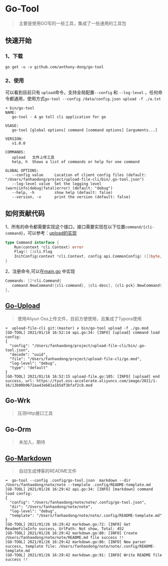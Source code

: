 # Go-Tool

> ​	主要是使用GO写的一些工具，集成了一些通用的工具包

## 快速开始

### 1、下载

```shell
go get -u -v github.com/anthony-dong/go-tool
```

### 2、使用

可以看到目前只有 `upload`命令，支持全局配置`--config` 和 `--log-level`  ，任何命令都通用，使用方式`go-tool --config /data/config.json upload -f ./a.txt`

```shell
➜ bin/go-tool 
NAME:
   go-tool - A go toll cli application for go

USAGE:
   go-tool [global options] command [command options] [arguments...]

VERSION:
   v1.0.0

COMMANDS:
   upload   文件上传工具
   help, h  Shows a list of commands or help for one command

GLOBAL OPTIONS:
   --config value     Location of client config files (default: "/Users/fanhaodong/project/upload-file-cli/bin/.go-tool.json")
   --log-level value  Set the logging level (warn|info|debug|fatal|error) (default: "debug")
   --help, -h         show help (default: false)
   --version, -v      print the version (default: false)
```

## 如何贡献代码
1、所有的命令都需要实现这个接口，接口需要实现在以下位置`command/{cli-command}`，可以参考：[upload的实现](./command/upload/cli.go)
```go
type Command interface {
	Run(context *cli.Context) error
	Flag() []cli.Flag
	InitConfig(context *cli.Context, config api.CommonConfig) ([]byte, error)
}
```
2、注册命令,可以在[main.go](./main.go) 中实现
```go
Commands: []*cli.Command{
   command.NewCommand({cli-command}, {cli-desc}, {cli-pck}.NewCommand()),
},
```


## [Go-Upload](./command/upload)

>   使用Aliyun Oss上传文件，目前方便使用，且集成了Typora使用

```shell
➜  upload-file-cli git:(master) ✗ bin/go-tool upload -f ./go.mod
[GO-TOOL] 2021/01/16 16:52:14 api.go:34: [INFO] [upload] command load config:
{
  "config": "/Users/fanhaodong/project/upload-file-cli/bin/.go-tool.json",
  "decode": "uuid",
  "file": "/Users/fanhaodong/project/upload-file-cli/go.mod",
  "log-level": "debug",
  "type": "default"
}
[GO-TOOL] 2021/01/16 16:52:15 upload-file.go:105: [INFO] [upload] end success, url: https://tyut.oss-accelerate.aliyuncs.com/image/2021/1-16/13b00b9672aa43e681a1b5df3bfaf2c8.mod
```
## Go-Wrk

>  压测Http接口工具

## Go-Orm

> ​	未加入，期待

## [Go-Markdown](./command/markdown)

> ​	自动生成博客的README文件

```shell
➜  go-tool --config .config/go-tool.json  markdown --dir /Users/fanhaodong/note/note --template .config/README-template.md
[GO-TOOL] 2021/01/26 16:29:42 api.go:34: [INFO] [markdown] command load config:
{
  "config": "/Users/fanhaodong/note/note/.config/go-tool.json",
  "dir": "/Users/fanhaodong/note/note",
  "log-level": "debug",
  "template": "/Users/fanhaodong/note/note/.config/README-template.md"
}
[GO-TOOL] 2021/01/26 16:29:42 markdown.go:72: [INFO] Get ReadmeFileInfo success, UrlPath: Not show, Total: 452
[GO-TOOL] 2021/01/26 16:29:42 markdown.go:80: [INFO] Create /Users/fanhaodong/note/note/README.md file success !!
[GO-TOOL] 2021/01/26 16:29:42 markdown.go:86: [INFO] New parser success, template file: /Users/fanhaodong/note/note/.config/README-template.md
[GO-TOOL] 2021/01/26 16:29:42 markdown.go:91: [INFO] Write README file success !!
```

